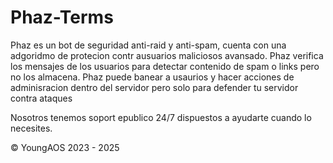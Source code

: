 # Phaz-Terms

Phaz es un bot de seguridad anti-raid y anti-spam, cuenta con una adgoridmo de protecion contr ausuarios maliciosos avansado.
Phaz verifica los mensajes de los usuarios para detectar contenido de spam o links pero no los almacena.
Phaz puede banear a usaurios y hacer acciones de adminisracion dentro del servidor pero solo para defender tu servidor contra ataques

Nosotros tenemos soport epublico 24/7 dispuestos a ayudarte cuando lo necesites.

© YoungAOS 2023 - 2025
